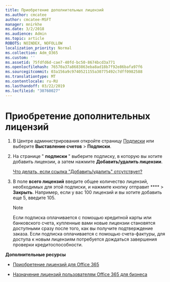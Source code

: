 ```yaml
---
title: Приобретение дополнительных лицензий
ms.author: cmcatee
author: cmcatee-MSFT
manager: mnirkhe
ms.date: 3/2/2018
ms.audience: Admin
ms.topic: article
ROBOTS: NOINDEX, NOFOLLOW
localization_priority: Normal
ms.collection: Adm_O365
ms.custom: ''
ms.assetid: 75fdfd6d-cae7-40fd-bc50-8674bcd3a771
ms.openlocfilehash: 76570a37a8683863eba8ad18b7f92e86bafa97f6
ms.sourcegitcommit: 03a156a9c9740521155a30775492c7dff0982588
ms.translationtype: MT
ms.contentlocale: ru-RU
ms.lasthandoff: 03/22/2019
ms.locfileid: "30760027"
---
```

# <a name="buy-additional-licenses"></a>Приобретение дополнительных лицензий

1. В Центре администрирования откройте страницу [Подписки](https://go.microsoft.com/fwlink/p/?linkid=842054) или выберите **Выставление счетов** \> **Подписки**.
    
2. На странице " **подписки** " выберите подписку, в которую вы хотите добавить лицензии, а затем нажмите **Добавить/удалить лицензии**.
    
    [Что делать, если ссылка "Добавить/удалить" отсутствует?](https://support.office.com/article/36081d8d-b3fa-4948-8c34-e217bba825e1#bkmk_no_link)
    
3. В поле **всего лицензий** введите общее количество лицензий, необходимых для этой подписки, и нажмите кнопку отправит **** \> **Закрыть**. Например, если у вас 100 лицензий и вы хотите добавить еще 5, введите 105.
    
    > [!NOTE]
    > Если подписка оплачивается с помощью кредитной карты или банковского счета, купленные вами новые лицензии становятся доступными сразу после того, как вы получите подтверждение заказа. Если подписка оплачивается с помощью счета-фактуры, для доступа к новым лицензиям потребуется дождаться завершения проверки кредитоспособности. 
  
 **Дополнительные ресурсы**
  
- [Приобретение лицензий для Office 365](https://support.office.com/article/36081d8d-b3fa-4948-8c34-e217bba825e1)
    
- [Назначение лицензий пользователям Office 365 для бизнеса](https://support.office.com/article/997596b5-4173-4627-b915-36abac6786dc)
    

